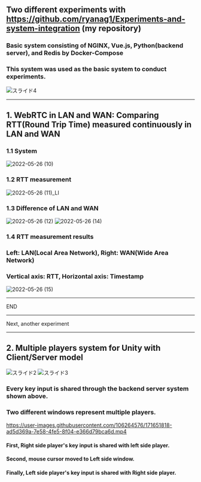 ## Two different experiments with https://github.com/ryanag1/Experiments-and-system-integration (my repository)
### Basic system consisting of NGINX, Vue.js, Python(backend server), and Redis by Docker-Compose
### This system was used as the basic system to conduct experiments.
![スライド4](https://user-images.githubusercontent.com/106264576/171650401-e4aeb6b3-baea-456b-9907-e29d119001ed.PNG)


***
## 1. WebRTC in LAN and WAN: Comparing RTT(Round Trip Time) measured continuously in LAN and WAN
### 1.1 System 
![2022-05-26 (10)](https://user-images.githubusercontent.com/106264576/171651980-ee8735cb-7aaf-4b95-bd25-e8692ed5dc9a.png)
### 1.2 RTT measurement
![2022-05-26 (11)_LI](https://user-images.githubusercontent.com/106264576/171652087-322605d7-8caa-4f57-90b5-2e84b57b9133.jpg)

### 1.3 Difference of LAN and WAN
![2022-05-26 (12)](https://user-images.githubusercontent.com/106264576/171652130-08f093ee-2e1c-4c4f-94dd-39f76e17e6bb.png)
![2022-05-26 (14)](https://user-images.githubusercontent.com/106264576/171652185-6739e5ff-7fcf-40fe-bce1-6a050486db2e.png)
### 1.4 RTT measurement results 
### Left: LAN(Local Area Network), Right: WAN(Wide Area Network)
### Vertical axis: RTT, Horizontal axis: Timestamp 
![2022-05-26 (15)](https://user-images.githubusercontent.com/106264576/171652218-5963c002-9ed4-4fbe-8594-c9113a61ea86.png)

***
END
***
Next, another experiment
***

## 2. Multiple players system for Unity with Client/Server model
![スライド2](https://user-images.githubusercontent.com/106264576/171650420-20f6a3bd-cb60-4849-a4c4-3ad224ba0324.PNG)
![スライド3](https://user-images.githubusercontent.com/106264576/171650432-c4a167da-0e32-4f2c-9443-1f66e65f9cfe.PNG)

### Every key input is shared through the backend server system shown above.
### Two different windows represent multiple players. 
https://user-images.githubusercontent.com/106264576/171651818-ad5d369a-7e58-4fe5-8f04-e366d79bca6d.mp4
#### First, Right side player's key input is shared with left side player.
#### Second, mouse cursor moved to Left side window.
#### Finally, Left side player's key input is shared with Right side player.
